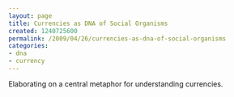 ```yaml
---
layout: page
title: Currencies as DNA of Social Organisms
created: 1240725600
permalink: /2009/04/26/currencies-as-dna-of-social-organisms
categories:
- dna
- currency
---
```


Elaborating on a central metaphor for understanding currencies.